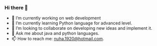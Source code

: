 ### Hi there 👋


- 🔭 I’m currently working on web development
- 🌱 I’m currently learning Python language for advanced level.
- 👯 I’m looking to collaborate on developing new ideas and implement it.
- 💬 Ask me about java and python languages.
- 📫 How to reach me: nuha.1920@hotmail.com.

